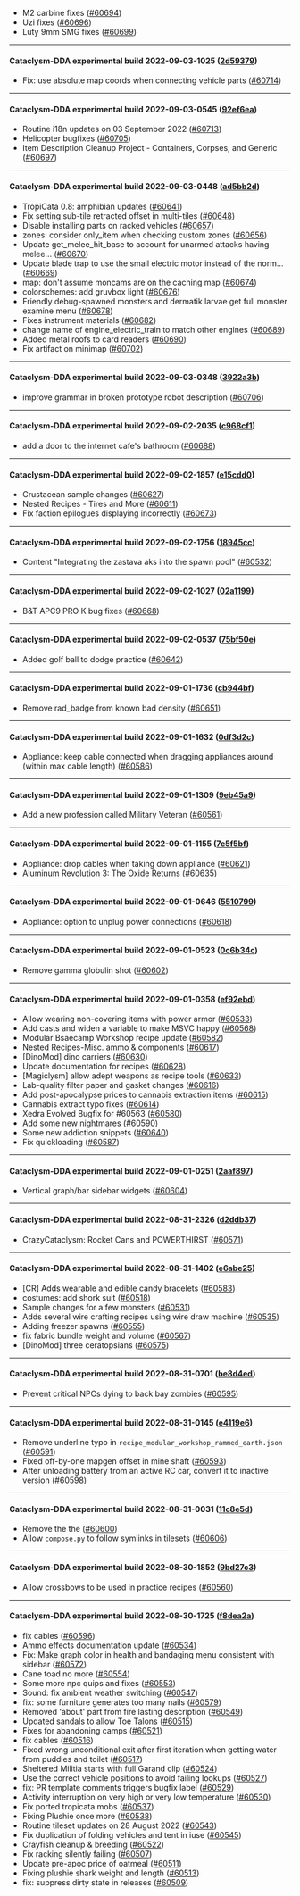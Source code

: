 * M2 carbine fixes ([#60694](https://github.com/CleverRaven/Cataclysm-DDA/pull/60694))
* Uzi fixes ([#60696](https://github.com/CleverRaven/Cataclysm-DDA/pull/60696))
* Luty 9mm SMG fixes ([#60699](https://github.com/CleverRaven/Cataclysm-DDA/pull/60699))

---

#### Cataclysm-DDA experimental build 2022-09-03-1025 ([2d59379](https://github.com/CleverRaven/Cataclysm-DDA/releases/tag/cdda-experimental-2022-09-03-1025))

* Fix: use absolute map coords when connecting vehicle parts ([#60714](https://github.com/CleverRaven/Cataclysm-DDA/pull/60714))

---

#### Cataclysm-DDA experimental build 2022-09-03-0545 ([92ef6ea](https://github.com/CleverRaven/Cataclysm-DDA/releases/tag/cdda-experimental-2022-09-03-0545))

* Routine i18n updates on 03 September 2022 ([#60713](https://github.com/CleverRaven/Cataclysm-DDA/pull/60713))
* Helicopter bugfixes ([#60705](https://github.com/CleverRaven/Cataclysm-DDA/pull/60705))
* Item Description Cleanup Project - Containers, Corpses, and Generic ([#60697](https://github.com/CleverRaven/Cataclysm-DDA/pull/60697))

---

#### Cataclysm-DDA experimental build 2022-09-03-0448 ([ad5bb2d](https://github.com/CleverRaven/Cataclysm-DDA/releases/tag/cdda-experimental-2022-09-03-0448))

* TropiCata 0.8: amphibian updates ([#60641](https://github.com/CleverRaven/Cataclysm-DDA/pull/60641))
* Fix setting sub-tile retracted offset in multi-tiles ([#60648](https://github.com/CleverRaven/Cataclysm-DDA/pull/60648))
* Disable installing parts on racked vehicles ([#60657](https://github.com/CleverRaven/Cataclysm-DDA/pull/60657))
* zones: consider only_item when checking custom zones ([#60656](https://github.com/CleverRaven/Cataclysm-DDA/pull/60656))
* Update get_melee_hit_base to account for unarmed attacks having melee… ([#60670](https://github.com/CleverRaven/Cataclysm-DDA/pull/60670))
* Update blade trap to use the small electric motor instead of the norm… ([#60669](https://github.com/CleverRaven/Cataclysm-DDA/pull/60669))
* map: don't assume moncams are on the caching map ([#60674](https://github.com/CleverRaven/Cataclysm-DDA/pull/60674))
* colorschemes: add gruvbox light ([#60676](https://github.com/CleverRaven/Cataclysm-DDA/pull/60676))
* Friendly debug-spawned monsters and dermatik larvae get full monster examine menu ([#60678](https://github.com/CleverRaven/Cataclysm-DDA/pull/60678))
* Fixes instrument materials ([#60682](https://github.com/CleverRaven/Cataclysm-DDA/pull/60682))
* change name of engine_electric_train to match other engines ([#60689](https://github.com/CleverRaven/Cataclysm-DDA/pull/60689))
* Added metal roofs to card readers ([#60690](https://github.com/CleverRaven/Cataclysm-DDA/pull/60690))
* Fix artifact on minimap ([#60702](https://github.com/CleverRaven/Cataclysm-DDA/pull/60702))

---

#### Cataclysm-DDA experimental build 2022-09-03-0348 ([3922a3b](https://github.com/CleverRaven/Cataclysm-DDA/releases/tag/cdda-experimental-2022-09-03-0348))

* improve grammar in broken prototype robot description ([#60706](https://github.com/CleverRaven/Cataclysm-DDA/pull/60706))

---

#### Cataclysm-DDA experimental build 2022-09-02-2035 ([c968cf1](https://github.com/CleverRaven/Cataclysm-DDA/releases/tag/cdda-experimental-2022-09-02-2035))

* add a door to the internet cafe's bathroom ([#60688](https://github.com/CleverRaven/Cataclysm-DDA/pull/60688))

---

#### Cataclysm-DDA experimental build 2022-09-02-1857 ([e15cdd0](https://github.com/CleverRaven/Cataclysm-DDA/releases/tag/cdda-experimental-2022-09-02-1857))

* Crustacean sample changes ([#60627](https://github.com/CleverRaven/Cataclysm-DDA/pull/60627))
* Nested Recipes - Tires and More ([#60611](https://github.com/CleverRaven/Cataclysm-DDA/pull/60611))
* Fix faction epilogues displaying incorrectly ([#60673](https://github.com/CleverRaven/Cataclysm-DDA/pull/60673))

---

#### Cataclysm-DDA experimental build 2022-09-02-1756 ([18945cc](https://github.com/CleverRaven/Cataclysm-DDA/releases/tag/cdda-experimental-2022-09-02-1756))

* Content "Integrating the zastava aks into the spawn pool" ([#60532](https://github.com/CleverRaven/Cataclysm-DDA/pull/60532))

---

#### Cataclysm-DDA experimental build 2022-09-02-1027 ([02a1199](https://github.com/CleverRaven/Cataclysm-DDA/releases/tag/cdda-experimental-2022-09-02-1027))

* B&T APC9 PRO K bug fixes  ([#60668](https://github.com/CleverRaven/Cataclysm-DDA/pull/60668))

---

#### Cataclysm-DDA experimental build 2022-09-02-0537 ([75bf50e](https://github.com/CleverRaven/Cataclysm-DDA/releases/tag/cdda-experimental-2022-09-02-0537))

* Added golf ball to dodge practice ([#60642](https://github.com/CleverRaven/Cataclysm-DDA/pull/60642))

---

#### Cataclysm-DDA experimental build 2022-09-01-1736 ([cb944bf](https://github.com/CleverRaven/Cataclysm-DDA/releases/tag/cdda-experimental-2022-09-01-1736))

* Remove rad_badge from known bad density ([#60651](https://github.com/CleverRaven/Cataclysm-DDA/pull/60651))

---

#### Cataclysm-DDA experimental build 2022-09-01-1632 ([0df3d2c](https://github.com/CleverRaven/Cataclysm-DDA/releases/tag/cdda-experimental-2022-09-01-1632))

* Appliance: keep cable connected when dragging appliances around (within max cable length) ([#60586](https://github.com/CleverRaven/Cataclysm-DDA/pull/60586))

---

#### Cataclysm-DDA experimental build 2022-09-01-1309 ([9eb45a9](https://github.com/CleverRaven/Cataclysm-DDA/releases/tag/cdda-experimental-2022-09-01-1309))

* Add a new profession called Military Veteran ([#60561](https://github.com/CleverRaven/Cataclysm-DDA/pull/60561))

---

#### Cataclysm-DDA experimental build 2022-09-01-1155 ([7e5f5bf](https://github.com/CleverRaven/Cataclysm-DDA/releases/tag/cdda-experimental-2022-09-01-1155))

* Appliance: drop cables when taking down appliance ([#60621](https://github.com/CleverRaven/Cataclysm-DDA/pull/60621))
* Aluminum Revolution 3: The Oxide Returns ([#60635](https://github.com/CleverRaven/Cataclysm-DDA/pull/60635))

---

#### Cataclysm-DDA experimental build 2022-09-01-0646 ([5510799](https://github.com/CleverRaven/Cataclysm-DDA/releases/tag/cdda-experimental-2022-09-01-0646))

* Appliance: option to unplug power connections ([#60618](https://github.com/CleverRaven/Cataclysm-DDA/pull/60618))

---

#### Cataclysm-DDA experimental build 2022-09-01-0523 ([0c6b34c](https://github.com/CleverRaven/Cataclysm-DDA/releases/tag/cdda-experimental-2022-09-01-0523))

* Remove gamma globulin shot ([#60602](https://github.com/CleverRaven/Cataclysm-DDA/pull/60602))

---

#### Cataclysm-DDA experimental build 2022-09-01-0358 ([ef92ebd](https://github.com/CleverRaven/Cataclysm-DDA/releases/tag/cdda-experimental-2022-09-01-0358))

* Allow wearing non-covering items with power armor ([#60533](https://github.com/CleverRaven/Cataclysm-DDA/pull/60533))
* Add casts and widen a variable to make MSVC happy ([#60568](https://github.com/CleverRaven/Cataclysm-DDA/pull/60568))
* Modular Bsaecamp Workshop recipe update ([#60582](https://github.com/CleverRaven/Cataclysm-DDA/pull/60582))
* Nested Recipes-Misc. ammo & components ([#60617](https://github.com/CleverRaven/Cataclysm-DDA/pull/60617))
* [DinoMod] dino carriers ([#60630](https://github.com/CleverRaven/Cataclysm-DDA/pull/60630))
* Update documentation for recipes ([#60628](https://github.com/CleverRaven/Cataclysm-DDA/pull/60628))
* [Magiclysm] allow adept weapons as recipe tools ([#60633](https://github.com/CleverRaven/Cataclysm-DDA/pull/60633))
* Lab-quality filter paper and gasket changes ([#60616](https://github.com/CleverRaven/Cataclysm-DDA/pull/60616))
* Add post-apocalypse prices to cannabis extraction items ([#60615](https://github.com/CleverRaven/Cataclysm-DDA/pull/60615))
* Cannabis extract typo fixes ([#60614](https://github.com/CleverRaven/Cataclysm-DDA/pull/60614))
* Xedra Evolved Bugfix for #60563 ([#60580](https://github.com/CleverRaven/Cataclysm-DDA/pull/60580))
* Add some new nightmares ([#60590](https://github.com/CleverRaven/Cataclysm-DDA/pull/60590))
* Some new addiction snippets ([#60640](https://github.com/CleverRaven/Cataclysm-DDA/pull/60640))
* Fix quickloading ([#60587](https://github.com/CleverRaven/Cataclysm-DDA/pull/60587))

---

#### Cataclysm-DDA experimental build 2022-09-01-0251 ([2aaf897](https://github.com/CleverRaven/Cataclysm-DDA/releases/tag/cdda-experimental-2022-09-01-0251))

* Vertical graph/bar sidebar widgets ([#60604](https://github.com/CleverRaven/Cataclysm-DDA/pull/60604))

---

#### Cataclysm-DDA experimental build 2022-08-31-2326 ([d2ddb37](https://github.com/CleverRaven/Cataclysm-DDA/releases/tag/cdda-experimental-2022-08-31-2326))

* CrazyCataclysm: Rocket Cans and POWERTHIRST ([#60571](https://github.com/CleverRaven/Cataclysm-DDA/pull/60571))

---

#### Cataclysm-DDA experimental build 2022-08-31-1402 ([e6abe25](https://github.com/CleverRaven/Cataclysm-DDA/releases/tag/cdda-experimental-2022-08-31-1402))

* [CR] Adds wearable and edible candy bracelets ([#60583](https://github.com/CleverRaven/Cataclysm-DDA/pull/60583))
* costumes: add shork suit ([#60518](https://github.com/CleverRaven/Cataclysm-DDA/pull/60518))
* Sample changes for a few monsters ([#60531](https://github.com/CleverRaven/Cataclysm-DDA/pull/60531))
* Adds several wire crafting recipes using wire draw machine ([#60535](https://github.com/CleverRaven/Cataclysm-DDA/pull/60535))
* Adding freezer spawns ([#60555](https://github.com/CleverRaven/Cataclysm-DDA/pull/60555))
* fix fabric bundle weight and volume ([#60567](https://github.com/CleverRaven/Cataclysm-DDA/pull/60567))
* [DinoMod] three ceratopsians ([#60575](https://github.com/CleverRaven/Cataclysm-DDA/pull/60575))

---

#### Cataclysm-DDA experimental build 2022-08-31-0701 ([be8d4ed](https://github.com/CleverRaven/Cataclysm-DDA/releases/tag/cdda-experimental-2022-08-31-0701))

* Prevent critical NPCs dying to back bay zombies ([#60595](https://github.com/CleverRaven/Cataclysm-DDA/pull/60595))

---

#### Cataclysm-DDA experimental build 2022-08-31-0145 ([e4119e6](https://github.com/CleverRaven/Cataclysm-DDA/releases/tag/cdda-experimental-2022-08-31-0145))

* Remove underline typo in `recipe_modular_workshop_rammed_earth.json` ([#60591](https://github.com/CleverRaven/Cataclysm-DDA/pull/60591))
* Fixed off-by-one mapgen offset in mine shaft ([#60593](https://github.com/CleverRaven/Cataclysm-DDA/pull/60593))
* After unloading battery from an active RC car, convert it to inactive version ([#60598](https://github.com/CleverRaven/Cataclysm-DDA/pull/60598))

---

#### Cataclysm-DDA experimental build 2022-08-31-0031 ([11c8e5d](https://github.com/CleverRaven/Cataclysm-DDA/releases/tag/cdda-experimental-2022-08-31-0031))

* Remove the the ([#60600](https://github.com/CleverRaven/Cataclysm-DDA/pull/60600))
* Allow `compose.py` to follow symlinks in tilesets ([#60606](https://github.com/CleverRaven/Cataclysm-DDA/pull/60606))

---

#### Cataclysm-DDA experimental build 2022-08-30-1852 ([9bd27c3](https://github.com/CleverRaven/Cataclysm-DDA/releases/tag/cdda-experimental-2022-08-30-1852))

* Allow crossbows to be used in practice recipes ([#60560](https://github.com/CleverRaven/Cataclysm-DDA/pull/60560))

---

#### Cataclysm-DDA experimental build 2022-08-30-1725 ([f8dea2a](https://github.com/CleverRaven/Cataclysm-DDA/releases/tag/cdda-experimental-2022-08-30-1725))

* fix cables ([#60596](https://github.com/CleverRaven/Cataclysm-DDA/pull/60596))
* Ammo effects documentation update ([#60534](https://github.com/CleverRaven/Cataclysm-DDA/pull/60534))
* Fix: Make graph color in health and bandaging menu consistent with sidebar ([#60572](https://github.com/CleverRaven/Cataclysm-DDA/pull/60572))
* Cane toad no more ([#60554](https://github.com/CleverRaven/Cataclysm-DDA/pull/60554))
* Some more npc quips and fixes ([#60553](https://github.com/CleverRaven/Cataclysm-DDA/pull/60553))
* Sound: fix ambient weather switching ([#60547](https://github.com/CleverRaven/Cataclysm-DDA/pull/60547))
* fix: some furniture generates too many nails ([#60579](https://github.com/CleverRaven/Cataclysm-DDA/pull/60579))
* Removed 'about' part from fire lasting description ([#60549](https://github.com/CleverRaven/Cataclysm-DDA/pull/60549))
* Updated sandals to allow Toe Talons ([#60515](https://github.com/CleverRaven/Cataclysm-DDA/pull/60515))
* Fixes for abandoning camps ([#60521](https://github.com/CleverRaven/Cataclysm-DDA/pull/60521))
* fix cables ([#60516](https://github.com/CleverRaven/Cataclysm-DDA/pull/60516))
* Fixed wrong unconditional exit after first iteration when getting water from puddles and toilet ([#60517](https://github.com/CleverRaven/Cataclysm-DDA/pull/60517))
* Sheltered Militia starts with full Garand clip ([#60524](https://github.com/CleverRaven/Cataclysm-DDA/pull/60524))
* Use the correct vehicle positions to avoid failing lookups ([#60527](https://github.com/CleverRaven/Cataclysm-DDA/pull/60527))
* fix: PR template comments triggers bugfix label ([#60529](https://github.com/CleverRaven/Cataclysm-DDA/pull/60529))
* Activity interruption on very high or very low temperature ([#60530](https://github.com/CleverRaven/Cataclysm-DDA/pull/60530))
* Fix ported tropicata mobs ([#60537](https://github.com/CleverRaven/Cataclysm-DDA/pull/60537))
* Fixing Plushie once more ([#60538](https://github.com/CleverRaven/Cataclysm-DDA/pull/60538))
* Routine tileset updates on 28 August 2022 ([#60543](https://github.com/CleverRaven/Cataclysm-DDA/pull/60543))
* Fix duplication of folding vehicles and tent in iuse  ([#60545](https://github.com/CleverRaven/Cataclysm-DDA/pull/60545))
* Crayfish cleanup & breeding ([#60522](https://github.com/CleverRaven/Cataclysm-DDA/pull/60522))
* Fix racking silently failing ([#60507](https://github.com/CleverRaven/Cataclysm-DDA/pull/60507))
* Update pre-apoc price of oatmeal ([#60511](https://github.com/CleverRaven/Cataclysm-DDA/pull/60511))
* Fixing plushie shark weight and length ([#60513](https://github.com/CleverRaven/Cataclysm-DDA/pull/60513))
* fix: suppress dirty state in releases ([#60509](https://github.com/CleverRaven/Cataclysm-DDA/pull/60509))
